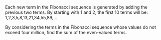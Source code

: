 Each new term in the Fibonacci sequence is generated by adding the previous two terms. By starting with 1 and 2, the first 10 terms will be: 1,2,3,5,8,13,21,34,55,89,…

By considering the terms in the Fibonacci sequence whose values do not exceed four million, find the sum of the even-valued terms.